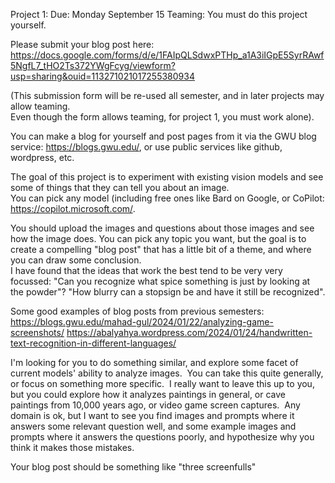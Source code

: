 Project 1:
Due: Monday September 15
Teaming: You must do this project yourself.

Please submit your blog post here: https://docs.google.com/forms/d/e/1FAIpQLSdwxPTHp_a1A3iIGpE5SyrRAwf5NgfL7_tHO2Ts372YWgFcyg/viewform?usp=sharing&ouid=113271021017255380934

(This submission form will be re-used all semester, and in later projects may allow teaming.  
Even though the form allows teaming, for project 1, you must work alone).

You can make a blog for yourself and post pages from it via the GWU blog service: https://blogs.gwu.edu/, 
or use public services like github, wordpress, etc.  

The goal of this project is to experiment with existing vision models and see some of things that they can tell you about an image.  
You can pick any model (including free ones like Bard on Google, or CoPilot: https://copilot.microsoft.com/.

You should upload the images and questions about those images and see how the image does.  You can pick any topic you want, 
but the goal is to create a compelling "blog post" that has a little bit of a theme, and where you can draw some conclusion.  
I have found that the ideas that work the best tend to be very very focussed: "Can you recognize what spice something is just
by looking at the powder"?  "How blurry can a stopsign be and have it still be recognized".

Some good examples of blog posts from previous semesters:
https://blogs.gwu.edu/mahad-gul/2024/01/22/analyzing-game-screenshots/
https://abalyahya.wordpress.com/2024/01/24/handwritten-text-recognition-in-different-languages/

I'm looking for you to do something similar, and explore some facet of current models' ability to analyze images.  You can take this quite generally, or focus on something more specific.  
I really want to leave this up to you, but you could explore how it analyzes paintings in general, or cave paintings from 10,000 years 
ago, or video game screen captures.  Any domain is ok, but I want to see you find images and prompts where it answers some relevant 
question well, and some example images and prompts where it answers the questions poorly, and hypothesize why you think it makes those 
mistakes.

Your blog post should be something like "three screenfulls"


